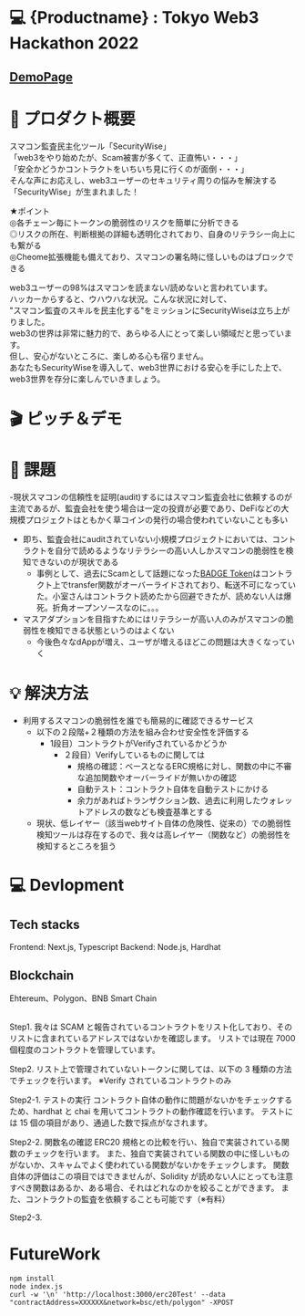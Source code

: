 # 💻 {Productname} : Tokyo Web3 Hackathon 2022

## [DemoPage](URL "aaa")

# 🚀 プロダクト概要

スマコン監査民主化ツール「SecurityWise」  
「web3をやり始めたが、Scam被害が多くて、正直怖い・・・」  
「安全かどうかコントラクトをいちいち見に行くのが面倒・・・」  
そんな声にお応えし、web3ユーザーのセキュリティ周りの悩みを解決する「SecurityWise」が生まれました！  

★ポイント  
◎各チェーン毎にトークンの脆弱性のリスクを簡単に分析できる  
◎リスクの所在、判断根拠の詳細も透明化されており、自身のリテラシー向上にも繋がる  
◎Cheome拡張機能も備えており、スマコンの署名時に怪しいものはブロックできる  

web3ユーザーの98%はスマコンを読まない/読めないと言われています。  
ハッカーからすると、ウハウハな状況。こんな状況に対して、  
"スマコン監査のスキルを民主化する"をミッションにSecurityWiseは立ち上がりました。  
web3の世界は非常に魅力的で、あらゆる人にとって楽しい領域だと思っています。  
但し、安心がないところに、楽しめる心も宿りません。  
あなたもSecurityWiseを導入して、web3世界における安心を手にした上で、web3世界を存分に楽しんでいきましょう。 

# 🎬 ピッチ＆デモ

# 💬 課題

-現状スマコンの信頼性を証明(audit)するにはスマコン監査会社に依頼するのが主流であるが、監査会社を使う場合は一定の投資が必要であり、DeFiなどの大規模プロジェクトはともかく草コインの発行の場合使われていないことも多い  
- 即ち、監査会社にauditされていない小規模プロジェクトにおいては、コントラクトを自分で読めるようなリテラシーの高い人しかスマコンの脆弱性を検知できないのが現状である  
    - 事例として、過去にScamとして話題になった[BADGE Token](https://bscscan.com/address/0x09c5a4ef1629789f2f003f1e66cac2becc9897d4)はコントラクト上でtransfer関数がオーバーライドされており、転送不可になっていた。小室さんはコントラクト読めたから回避できたが、読めない人は爆死。折角オープンソースなのに。。。  
- マスアダプションを目指すためにはリテラシーが高い人のみがスマコンの脆弱性を検知できる状態というのはよくない  
    - 今後色々なdAppが増え、ユーザが増えるほどこの問題は大きくなっていく  

# 💡 解決方法

- 利用するスマコンの脆弱性を誰でも簡易的に確認できるサービス
    - 以下の２段階+２種類の方法を組み合わせ安全性を評価する
        - 1段目）コントラクトがVerifyされているかどうか
            - ２段目）Verifyしているものに関しては
                - 規格の確認：ベースとなるERC規格に対し、関数の中に不審な追加関数やオーバーライドが無いかの確認
                - 自動テスト：コントラクト自体を自動テストにかける
                - 余力があればトランザクション数、過去に利用したウォレットアドレスの数なども検査基準とする
    - 現状、低レイヤー（該当webサイト自体の危険性、従来の）での脆弱性検知ツールは存在するので、我々は高レイヤー（関数など）の脆弱性を検知するところを狙う

# 💻 Devlopment

## Tech stacks

Frontend: Next.js, Typescript
Backend: Node.js, Hardhat

## Blockchain

Ehtereum、Polygon、BNB Smart Chain

##

Step1. 我々は SCAM と報告されているコントラクトをリスト化しており、そのリストに含まれているアドレスではないかを確認します。
リストでは現在 7000 個程度のコントラクトを管理しています。

Step2. リスト上で管理されていないトークンに関しては、以下の 3 種類の方法でチェックを行います。
※Verify されているコントラクトのみ

Step2-1. テストの実行
コントラクト自体の動作に問題がないかをチェックするため、hardhat と chai を用いてコントラクトの動作確認を行います。
テストには 15 個の項目があり、通過した数で採点がなされます。

Step2-2. 関数名の確認
ERC20 規格との比較を行い、独自で実装されている関数のチェックを行います。
また、独自で実装されている関数の中に怪しいものがないか、スキャムでよく使われている関数がないかをチェックします。
関数自体の評価はこの項目ではできませんが、Solidity が読めない人にとっても注意すべき関数はあるか、ある場合、それはどれなのかを絞ることができます。
また、コントラクトの監査を依頼することも可能です（※有料）

Step2-3.

# FutureWork

```shell
npm install
node index.js
curl -w '\n' 'http://localhost:3000/erc20Test' --data "contractAddress=XXXXXX&network=bsc/eth/polygon" -XPOST

```
